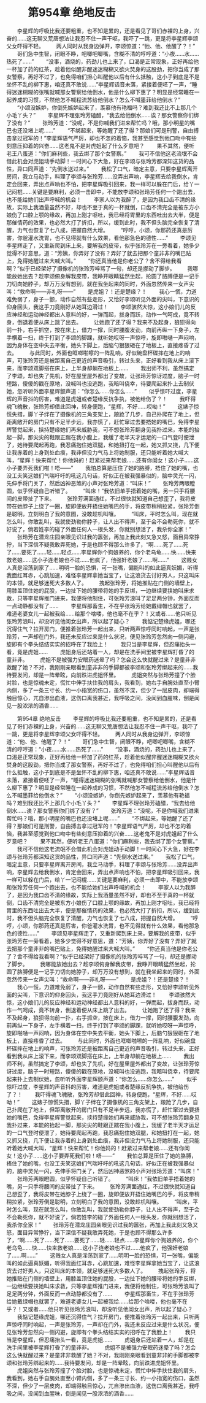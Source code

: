 # 　　第954章 绝地反击
　　李星辉的呼吸比我还要粗重，也不知是累的，还是看见了哥们赤裸的上身，兴奋的……这无聊又荒唐想法让我忍不住一声干呕，我吓了一跳，更是将李星辉李颂父女吓得不轻。
　　两人同时从我身边弹开，李颂惊道：“他、他、他醒了？！”
　　哥们急中生智，闭眼不睁，吧唧吧唧嘴，含糊不清的哼哼道：“小夜……水……热死了……”
　　“没事，酒烧的，药劲儿也上来了，口渴是正常现象，正好再给他一杯加了药的红茶，趁着他似醒非醒迷迷糊糊又欲火焚身的这股劲，把你当成了那女警察，再好不过了，也免得咱们担心叫醒他以后有什么抵触，这小子到底是不是坐怀不乱的柳下惠，咱还真不敢说……”李星辉话音未落，紧接着便呸了一声，“睡得迷迷糊糊的张嘴就喊那女警察给他倒水，他是什么柳下惠了？明显是经常睡在一起养成的习惯，不然他怎不喊程流苏给他倒水？怎么不喊墨菲给他倒水？”
　　“小颂没嫉妒，你倒先嫉妒起来了，羡慕他有艳福吗？难到我还比不上那几个小毛丫头？”
　　李星辉不理张玲芳磕醋，“我去给他倒水……诶？那女警察你们绑了没有？”
　　张玲芳道：“没呢，不是你喊我们进来帮忙吗？哦，那小明星的嘴巴也还没堵上呢……”
　　“不绑起来，等她醒了还了得？那娘们可是刑警，自由搏击拿过冠军的！”李星辉语气严厉，却也不怎的着恼，我甚至感觉到他口吻中有些刻意压抑着的兴奋……这老鬼不是对虎姐起了什么歹意吧？
　　果不其然，便听老王八蛋道：“你们麻利些，我去绑了那个女警察。”
　　我可不信他这老流氓不会借此机会对虎姐动手动脚！一时间心下大急，好在李颂与张玲芳都深知这货的品性，异口同声道：“先倒水送过来。”
　　我松了口气，暗定主意，只要李星辉离开房间，我立马动手，料理了李颂与张玲芳……没弄出声响，李星辉去给我倒水，肯定会回来，弄出点声响也不怕，把李星辉吸引回来，我一样可以躲在门后，给丫一记闷棍……关键是要麻利，必须一击即中，不能放李颂和张玲芳任何一个跑出去，也不能给她们出声呼喊的机会！
　　李家人以为我醉了，是因为我口齿不清的缘故，实际上我酒量虽然不好，却也不至于真的一杯就倒，口齿不清完全是被东方小娘伤了口腔上颚的缘故，再加上刚才呕吐，我已经将胃里的东西吐出去大半，便是那催情药的效果，也必然大打了折扣，所以，缓到此时，我不但头脑完全恢复了清醒，力气也恢复了七八成，把握自然大增。
　　“哼哼，小颂，你那药还真是厉害，你爸灌水洗胃，也不见得就有什么效果，看他那急色的德性……”
　　李颂见李星辉走了，又重新爬到床上来，要解我的皮带，似乎张玲芳在一旁看着，她多少觉得不好意思，道：“芳姨，你弄好了没有？弄好了就去把那个童非非的嘴巴贴上，免得她醒过来大喊大叫。”
　　“你还真当他是你老公了？舍不得给我看啊？”似乎已经架好了摄像机的张玲芳啐骂了一句，却还是挪动了脚步。
　　我哪能放她出去？趁李颂俯身解我皮带，我睁开眼睛猛然坐起，抡圆了胳膊便是一记手刀切向她脖子，却万万没有想到，就在我坐起来的同时，外面忽然传来一女声尖叫：“救命啊——非礼呀——”
　　是虎姐？！还是楚缘？！
　　我心一慌，力道难免弱了，身子一颤，动作自然有些走形，又恰好李颂听见外面的尖叫，下意识的仰身回头，我这手刀竟刚好从她耳边滑过！
　　李颂骇然大惊，这小娘们儿的反应神经和运动神经都出人意料的好，一弹而起，拔身而跃，动作一气呵成，竟不转身，倒退着便从床上跳了出去。
　　让她跑了还了得？我来不及起身，狼狈得向前一扑，右手抓空，按在床上，借力一撑，同时腰腹发劲，向前再纵一下身子，左手横着一扫，终于打到了李颂的脚踝，就听她哎呀一声惊呼，旋即啪嗵一声闷响，因为身体在空中失去平衡，她头下脚上，后脑勺狠狠砸在了地板上，直接疼昏了过去。
　　与此同时，外面也哐啷啪嚓的一阵乱响，好似碗盘杯碟摔在地上的响声，可张玲芳还是被距离自己更近的声音吸引，转过头来，正好看到我从床上滚下来，而李颂双脚搭在床上，上半身却躺在地板上……
　　我出师不利，虽然搞定了李颂，却也失了先机，好在屋里屋外都出了变故，让张玲芳惊讶过度，脑子一时短路，傻傻的戳在原地，没喊叫也没逃跑，我暗叫侥幸，待要爬起来扑上去制伏她，忽听听外面李星辉颤声道：“你怎么……你怎么……”
　　似乎惊吓过度，李星辉的声音抖的厉害，难道是虎姐或者楚缘反抗争执，被他给伤了？！
　　我吓得魂飞魄散，张玲芳却借此回神，转身便跑，“星辉，不好……哎呦！”
　　这婊子惊慌失措，脚丫子绊在了摄像机的三角支架上，踉跄了几步，自己扑爬在了地上，但距离敞开的房门只有不足半步远，我亦慌了，赶忙窜过去要捂她的嘴巴，免得李星辉警觉起来，挟持楚缘她们再来威胁我，可不想张玲芳翻身见我扑过来，本能的抬起一脚，那尖尖的鞋跟正踹在我小腹上，我缓了老半天才运足的一口气登时便泄了，她待要爬起再跑，我忍痛抱住她双腿，和她扭打在一起，她又抓又挠，几下便让我赤着的上身到处血痕，我非但没力气马上将她制服，还只能听着她大喊大叫，“星辉！快来帮忙！你他妈的！赶紧过来帮老娘……还有你闺女！这小子……这小子要弄死我们啦！唔——”
　　我怕总算是压住了她的胳膊，捂住了她的嘴，也没工夫笑这娘们气喘吁吁的吼这几句话，好似正在被我强暴似的，脑中灵光一闪，先伸手将门关了，然后凶神恶煞的小声对张玲芳道：“叫床！”
　　张玲芳两眼瞪圆，似乎怀疑自己听错了。
　　“叫床！”我依旧单手捂着她的嘴，另一只手将腰间的皮带扯了下来。
　　张玲芳满面通红，不过很快就知道自己想歪了，我将皮带在她脖子上绕了一圈，旋即便放开捂住她嘴巴的手，将皮带稍稍拉紧，张玲芳倒是聪明，立刻明白了我的意图，没敢趁机叫嚷。
　　“叫床，平时怎么叫，现在就怎么叫，你敢乱叫，我就使劲勒你脖子，让人出不得声，至于会不会勒死你，就不好说了，倘若姓李的碰了外面任何人一根头发，你就别想活了，我杀你全家！”
　　张玲芳在潜龙庄园亲眼见识过我的嚣张，再加上我此刻又急又怒，面目异常狰狞，当下深信不疑我敢弄死她，于是也顾不得那么许多了，“啊……死了……死了……要死了……轻……轻点……李星辉你个狗娘养的，你个老乌龟……快……快来救老娘……这小子连老娘也不过……他疯了，他强奸老娘了……啊……”
　　这贱女人真是淫荡到家了……明明一脸的恐惧，可一张嘴，偏能叫的如此逼真妖媚，听得我面红耳赤，心跳加速，难怪李星辉拿她当宝了，让这浪货去讨好男人，只这叫床的本领，就足够迷死大多数人了。
　　拽起张玲芳，将她推贴在门侧的墙壁上，用膝盖顶住她的屁股，一边扯下她的腰带将她的手反绑，一边继续要挟她叫床求救，只等李星辉推门进来，我便将他制住，可张玲芳浪叫了足足两分钟，外面反而一点动静都没有了……
　　李星辉那畜生，不在乎张玲芳给她戴绿帽也就罢了，难道老婆女儿一起被我给……给那个啥喽，他也毫不在乎？！又或者……他只听见张玲芳浪叫，却没听见他闺女出声，所以起了疑心？
　　我惦记楚缘虎姐，哪还沉得住气？拉开房门，便推着张玲芳一起出来，只听两声惊呼同时响起，一声是张玲芳，一声却在门外，我还未反应过来是什么状况，便见张玲芳忽然向一侧闪避，旋即有个拳头结结实实的招呼在了我脸上！
　　我只当是李星辉，但忍痛抬头一看，竟是虎姐……
　　虎姐身后还站着一人，却是在洗手间里被李星辉打昏了的童非非。
　　虎姐不是被强力安眠药迷晕了吗？怎会这么快就醒过来？是童非非救醒了她？不对，我刚刚亲眼看到童非非的手脚都被李颂和张玲芳绑起来的……我待要发问，却是一阵晕眩，向前跌进虎姐怀里。
　　虎姐突然与张玲芳撞了个脸对脸，也是惊魂未定，慌忙中伸手扶住我的肩头，我看到，她右手自腕处直至小臂内侧，多了一条三寸长、约一小指宽的伤口，虽然不深，但少了一层皮肉，却端得触目惊心，兀自渗出血液，这伤口离我甚近，我呼吸之间，没闻到血腥味，倒是闻见一股浓浓的酒香……

　　第954章 绝地反击
　　李星辉的呼吸比我还要粗重，也不知是累的，还是看见了哥们赤裸的上身，兴奋的……这无聊又荒唐想法让我忍不住一声干呕，我吓了一跳，更是将李星辉李颂父女吓得不轻。
　　两人同时从我身边弹开，李颂惊道：“他、他、他醒了？！”
　　哥们急中生智，闭眼不睁，吧唧吧唧嘴，含糊不清的哼哼道：“小夜……水……热死了……”
　　“没事，酒烧的，药劲儿也上来了，口渴是正常现象，正好再给他一杯加了药的红茶，趁着他似醒非醒迷迷糊糊又欲火焚身的这股劲，把你当成了那女警察，再好不过了，也免得咱们担心叫醒他以后有什么抵触，这小子到底是不是坐怀不乱的柳下惠，咱还真不敢说……”李星辉话音未落，紧接着便呸了一声，“睡得迷迷糊糊的张嘴就喊那女警察给他倒水，他是什么柳下惠了？明显是经常睡在一起养成的习惯，不然他怎不喊程流苏给他倒水？怎么不喊墨菲给他倒水？”
　　“小颂没嫉妒，你倒先嫉妒起来了，羡慕他有艳福吗？难到我还比不上那几个小毛丫头？”
　　李星辉不理张玲芳磕醋，“我去给他倒水……诶？那女警察你们绑了没有？”
　　张玲芳道：“没呢，不是你喊我们进来帮忙吗？哦，那小明星的嘴巴也还没堵上呢……”
　　“不绑起来，等她醒了还了得？那娘们可是刑警，自由搏击拿过冠军的！”李星辉语气严厉，却也不怎的着恼，我甚至感觉到他口吻中有些刻意压抑着的兴奋……这老鬼不是对虎姐起了什么歹意吧？
　　果不其然，便听老王八蛋道：“你们麻利些，我去绑了那个女警察。”
　　我可不信他这老流氓不会借此机会对虎姐动手动脚！一时间心下大急，好在李颂与张玲芳都深知这货的品性，异口同声道：“先倒水送过来。”
　　我松了口气，暗定主意，只要李星辉离开房间，我立马动手，料理了李颂与张玲芳……没弄出声响，李星辉去给我倒水，肯定会回来，弄出点声响也不怕，把李星辉吸引回来，我一样可以躲在门后，给丫一记闷棍……关键是要麻利，必须一击即中，不能放李颂和张玲芳任何一个跑出去，也不能给她们出声呼喊的机会！
　　李家人以为我醉了，是因为我口齿不清的缘故，实际上我酒量虽然不好，却也不至于真的一杯就倒，口齿不清完全是被东方小娘伤了口腔上颚的缘故，再加上刚才呕吐，我已经将胃里的东西吐出去大半，便是那催情药的效果，也必然大打了折扣，所以，缓到此时，我不但头脑完全恢复了清醒，力气也恢复了七八成，把握自然大增。
　　“哼哼，小颂，你那药还真是厉害，你爸灌水洗胃，也不见得就有什么效果，看他那急色的德性……”
　　李颂见李星辉走了，又重新爬到床上来，要解我的皮带，似乎张玲芳在一旁看着，她多少觉得不好意思，道：“芳姨，你弄好了没有？弄好了就去把那个童非非的嘴巴贴上，免得她醒过来大喊大叫。”
　　“你还真当他是你老公了？舍不得给我看啊？”似乎已经架好了摄像机的张玲芳啐骂了一句，却还是挪动了脚步。
　　我哪能放她出去？趁李颂俯身解我皮带，我睁开眼睛猛然坐起，抡圆了胳膊便是一记手刀切向她脖子，却万万没有想到，就在我坐起来的同时，外面忽然传来一女声尖叫：“救命啊——非礼呀——”
　　是虎姐？！还是楚缘？！
　　我心一慌，力道难免弱了，身子一颤，动作自然有些走形，又恰好李颂听见外面的尖叫，下意识的仰身回头，我这手刀竟刚好从她耳边滑过！
　　李颂骇然大惊，这小娘们儿的反应神经和运动神经都出人意料的好，一弹而起，拔身而跃，动作一气呵成，竟不转身，倒退着便从床上跳了出去。
　　让她跑了还了得？我来不及起身，狼狈得向前一扑，右手抓空，按在床上，借力一撑，同时腰腹发劲，向前再纵一下身子，左手横着一扫，终于打到了李颂的脚踝，就听她哎呀一声惊呼，旋即啪嗵一声闷响，因为身体在空中失去平衡，她头下脚上，后脑勺狠狠砸在了地板上，直接疼昏了过去。
　　与此同时，外面也哐啷啪嚓的一阵乱响，好似碗盘杯碟摔在地上的响声，可张玲芳还是被距离自己更近的声音吸引，转过头来，正好看到我从床上滚下来，而李颂双脚搭在床上，上半身却躺在地板上……
　　我出师不利，虽然搞定了李颂，却也失了先机，好在屋里屋外都出了变故，让张玲芳惊讶过度，脑子一时短路，傻傻的戳在原地，没喊叫也没逃跑，我暗叫侥幸，待要爬起来扑上去制伏她，忽听听外面李星辉颤声道：“你怎么……你怎么……”
　　似乎惊吓过度，李星辉的声音抖的厉害，难道是虎姐或者楚缘反抗争执，被他给伤了？！
　　我吓得魂飞魄散，张玲芳却借此回神，转身便跑，“星辉，不好……哎呦！”
　　这婊子惊慌失措，脚丫子绊在了摄像机的三角支架上，踉跄了几步，自己扑爬在了地上，但距离敞开的房门只有不足半步远，我亦慌了，赶忙窜过去要捂她的嘴巴，免得李星辉警觉起来，挟持楚缘她们再来威胁我，可不想张玲芳翻身见我扑过来，本能的抬起一脚，那尖尖的鞋跟正踹在我小腹上，我缓了老半天才运足的一口气登时便泄了，她待要爬起再跑，我忍痛抱住她双腿，和她扭打在一起，她又抓又挠，几下便让我赤着的上身到处血痕，我非但没力气马上将她制服，还只能听着她大喊大叫，“星辉！快来帮忙！你他妈的！赶紧过来帮老娘……还有你闺女！这小子……这小子要弄死我们啦！唔——”
　　我怕总算是压住了她的胳膊，捂住了她的嘴，也没工夫笑这娘们气喘吁吁的吼这几句话，好似正在被我强暴似的，脑中灵光一闪，先伸手将门关了，然后凶神恶煞的小声对张玲芳道：“叫床！”
　　张玲芳两眼瞪圆，似乎怀疑自己听错了。
　　“叫床！”我依旧单手捂着她的嘴，另一只手将腰间的皮带扯了下来。
　　张玲芳满面通红，不过很快就知道自己想歪了，我将皮带在她脖子上绕了一圈，旋即便放开捂住她嘴巴的手，将皮带稍稍拉紧，张玲芳倒是聪明，立刻明白了我的意图，没敢趁机叫嚷。
　　“叫床，平时怎么叫，现在就怎么叫，你敢乱叫，我就使劲勒你脖子，让人出不得声，至于会不会勒死你，就不好说了，倘若姓李的碰了外面任何人一根头发，你就别想活了，我杀你全家！”
　　张玲芳在潜龙庄园亲眼见识过我的嚣张，再加上我此刻又急又怒，面目异常狰狞，当下深信不疑我敢弄死她，于是也顾不得那么许多了，“啊……死了……死了……要死了……轻……轻点……李星辉你个狗娘养的，你个老乌龟……快……快来救老娘……这小子连老娘也不过……他疯了，他强奸老娘了……啊……”
　　这贱女人真是淫荡到家了……明明一脸的恐惧，可一张嘴，偏能叫的如此逼真妖媚，听得我面红耳赤，心跳加速，难怪李星辉拿她当宝了，让这浪货去讨好男人，只这叫床的本领，就足够迷死大多数人了。
　　拽起张玲芳，将她推贴在门侧的墙壁上，用膝盖顶住她的屁股，一边扯下她的腰带将她的手反绑，一边继续要挟她叫床求救，只等李星辉推门进来，我便将他制住，可张玲芳浪叫了足足两分钟，外面反而一点动静都没有了……
　　李星辉那畜生，不在乎张玲芳给她戴绿帽也就罢了，难道老婆女儿一起被我给……给那个啥喽，他也毫不在乎？！又或者……他只听见张玲芳浪叫，却没听见他闺女出声，所以起了疑心？
　　我惦记楚缘虎姐，哪还沉得住气？拉开房门，便推着张玲芳一起出来，只听两声惊呼同时响起，一声是张玲芳，一声却在门外，我还未反应过来是什么状况，便见张玲芳忽然向一侧闪避，旋即有个拳头结结实实的招呼在了我脸上！
　　我只当是李星辉，但忍痛抬头一看，竟是虎姐……
　　虎姐身后还站着一人，却是在洗手间里被李星辉打昏了的童非非。
　　虎姐不是被强力安眠药迷晕了吗？怎会这么快就醒过来？是童非非救醒了她？不对，我刚刚亲眼看到童非非的手脚都被李颂和张玲芳绑起来的……我待要发问，却是一阵晕眩，向前跌进虎姐怀里。
　　虎姐突然与张玲芳撞了个脸对脸，也是惊魂未定，慌忙中伸手扶住我的肩头，我看到，她右手自腕处直至小臂内侧，多了一条三寸长、约一小指宽的伤口，虽然不深，但少了一层皮肉，却端得触目惊心，兀自渗出血液，这伤口离我甚近，我呼吸之间，没闻到血腥味，倒是闻见一股浓浓的酒香……
